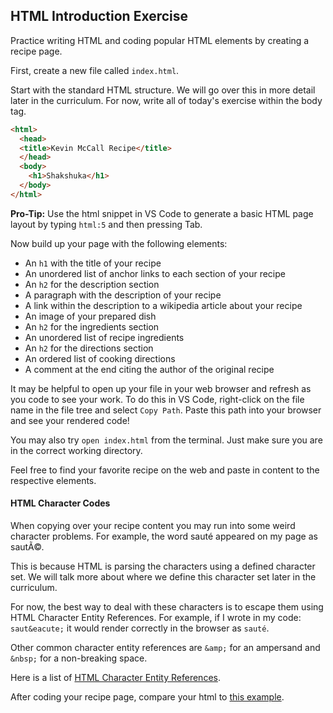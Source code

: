 ## HTML Introduction Exercise

Practice writing HTML and coding popular HTML elements by creating a recipe
page.

First, create a new file called `index.html`.

Start with the standard HTML structure. We will go over this in more detail
later in the curriculum. For now, write all of today's exercise within the body
tag.

```html
<html>
  <head>
  <title>Kevin McCall Recipe</title>
  </head>
  <body>
    <h1>Shakshuka</h1>
  </body>
</html>
```

**Pro-Tip:** Use the html snippet in VS Code to generate a basic HTML page layout by typing `html:5` and then pressing Tab.

Now build up your page with the following elements:

* An `h1` with the title of your recipe
* An unordered list of anchor links to each section of your recipe
* An `h2` for the description section
* A paragraph with the description of your recipe
* A link within the description to a wikipedia article about your recipe
* An image of your prepared dish
* An `h2` for the ingredients section
* An unordered list of recipe ingredients
* An `h2` for the directions section
* An ordered list of cooking directions
* A comment at the end citing the author of the original recipe

It may be helpful to open up your file in your web browser and refresh as you
code to see your work. To do this in VS Code, right-click on the file name in the
file tree and select `Copy Path`. Paste this path into your browser and
see your rendered code!

You may also try `open index.html` from the terminal. Just make sure you are in the correct working directory.

Feel free to find your favorite recipe on the web and paste in content to the
respective elements.

#### HTML Character Codes

When copying over your recipe content you may run into some weird character
problems. For example, the word sauté appeared on my page as sautÃ©.

This is because HTML is parsing the characters using a defined character set. We
will talk more about where we define this character set later in the curriculum.

For now, the best way to deal with these characters is to escape them using HTML
Character Entity References. For example, if I wrote in my code: `saut&eacute;`
it would render correctly in the browser as `sauté`.

Other common character entity references are `&amp;` for an ampersand and
`&nbsp;` for a non-breaking space.

Here is a list of [HTML Character Entity
References](https://dev.w3.org/html5/html-author/charref).

After coding your recipe page, compare your html to [this
example][solution].

[solution]: https://assets.aaonline.io/fullstack/html-css/micro-projects/html-introduction/solution.html
